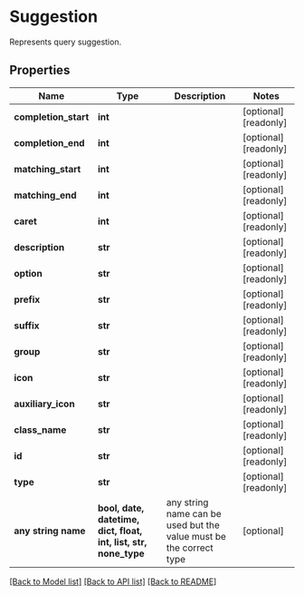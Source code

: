 # Suggestion

Represents query suggestion.

## Properties
Name | Type | Description | Notes
------------ | ------------- | ------------- | -------------
**completion_start** | **int** |  | [optional] [readonly] 
**completion_end** | **int** |  | [optional] [readonly] 
**matching_start** | **int** |  | [optional] [readonly] 
**matching_end** | **int** |  | [optional] [readonly] 
**caret** | **int** |  | [optional] [readonly] 
**description** | **str** |  | [optional] [readonly] 
**option** | **str** |  | [optional] [readonly] 
**prefix** | **str** |  | [optional] [readonly] 
**suffix** | **str** |  | [optional] [readonly] 
**group** | **str** |  | [optional] [readonly] 
**icon** | **str** |  | [optional] [readonly] 
**auxiliary_icon** | **str** |  | [optional] [readonly] 
**class_name** | **str** |  | [optional] [readonly] 
**id** | **str** |  | [optional] [readonly] 
**type** | **str** |  | [optional] [readonly] 
**any string name** | **bool, date, datetime, dict, float, int, list, str, none_type** | any string name can be used but the value must be the correct type | [optional]

[[Back to Model list]](../README.md#documentation-for-models) [[Back to API list]](../README.md#documentation-for-api-endpoints) [[Back to README]](../README.md)



